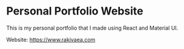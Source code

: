 # Personal Portfolio Website

This is my personal portfolio that I made using React and Material UI.

Website: https://www.rakivaea.com
